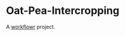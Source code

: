 # Oat-Pea-Intercropping

A [workflowr][] project.

[workflowr]: https://github.com/workflowr/workflowr
